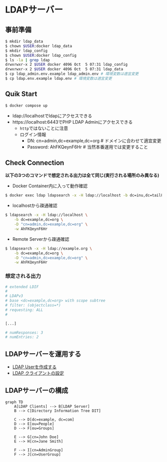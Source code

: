 # LDAPサーバー

## 事前準備

```sh
$ mkdir ldap_data
$ chown $USER:docker ldap_data
$ mkdir ldap_config
$ chown $USER:docker ldap_config
$ ls -la | grep ldap
drwxrwxr-x 2 $USER docker 4096 Oct  5 07:31 ldap_config
drwxrwxr-x 2 $USER docker 4096 Oct  5 07:31 ldap_data
$ cp ldap_admin.env.example ldap_admin.env # 環境変数は適宜変更
$ cp ldap.env.example ldap.env # 環境変数は適宜変更
```

## Quik Start

```sh
$ docker compose up
```

- ldap://localhostでldapにアクセスできる
- https://localhost:6443でPHP LDAP Adminにアクセスできる
  - `http`ではないことに注意
  - ログイン情報
    - DN: cn=admin,dc=example,dc=org # ドメインに合わせて適宜変更
    - Password: AhFKQeynF6Hr # 当然本番運用では変更すること

## Check Connection

**以下の3つのコマンドで想定される出力は全て同じ(実行される場所のみ異なる)**

- Docker Container内に入って動作確認

```sh
$ docker exec ldap ldapsearch -x -H ldap://localhost -b dc=inu,dc=tail869d5,dc=ts,dc=net -D "cn=admin,dc=inu,dc=tail869d5,dc=ts,dc=net" -w AhFKQeynF6Hr
```

- localhostから疎通確認

```sh
$ ldapsearch -x -H ldap://localhost \
    -b dc=example,dc=org \
    -D "cn=admin,dc=example,dc=org" \
    -w AhFKQeynF6Hr
```

- Remote Serverから疎通確認

```sh
$ ldapsearch -x -H ldap://example.org \
    -b dc=example,dc=org \
    -D "cn=admin,dc=example,dc=org" \
    -w AhFKQeynF6Hr
```

### 想定される出力

```sh
# extended LDIF
#
# LDAPv3
# base <dc=example,dc=org> with scope subtree
# filter: (objectclass=*)
# requesting: ALL
#

[...]

# numResponses: 3
# numEntries: 2
```

## LDAPサーバーを運用する

- [LDAP Userを作成する](./ldif_sample/README.md)
- [LDAP クライアントの設定](./docs/ldap_client_setup.md)

## LDAPサーバーの構成

```mermaid
graph TD
    A[LDAP Clients] --> B[LDAP Server]
    B --> C[Directory Information Tree DIT]

    C --> D[dc=example, dc=com]
    D --> E[ou=People]
    D --> F[ou=Groups]
    
    E --> G[cn=John Doe]
    E --> H[cn=Jane Smith]
    
    F --> I[cn=AdminGroup]
    F --> J[cn=UserGroup]
```
